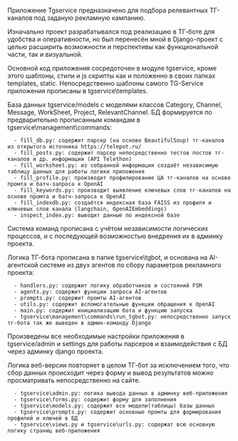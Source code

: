 Приложение Tgservice предназначено для подбора релевантных ТГ-каналов под заданую рекламную кампанию.

Изначально проект разрабатывался под реализацию в ТГ-боте для удобства и оперативности, но был перенесён мной в Django-проект с целью
расширить возможности и перспективы как функциональной части, так и визуальной.

Основной код приложения сосредоточен в модуле tgservice, кроме этого шаблоны, стили и js скрипты как и положенно в своих папках 
templates, static. Непосредственно шаблоны самого TG-Service приложения прописаны в tgservice\templates.

База данных tgservice/models с моделями классов Category, Channel, Message, WorkSheet, Project, RelevantChannel.
БД формируется по предварительно прописанным командам в tgservice\management\commands:

      - fill_db.py: содержит парсер (на основе BeautifulSoup) тг-каналов из открытого источника https://telepot.ru/
      - fill_posts.py: содержит парсер непосредственно тестов постов тг-каналов и др. информации (API Telethon)
      - fill_worksheet.py: из собранной информации создаёт независимую таблицу данных для работы логики приложения
      - fill_profile.py: производит профилирование ЦА тг-каналов на основе промта и батч-запроса к OpenAI
      - fill_keywords.py: производит выявление ключевых слов тг-каналов на основе промта и батч-запроса к OpenAI
      - fill_indexdb.py: создаётся индексная база FAISS из профиля и ключевых слов канала (langchain, OpenAIEmbeddings)
      - inspect_index.py: выводит данные по индексной базе
      
Система команд прописана с учётом независимости логических процессов, и с последующей возможностью внедрения их в админку проекта.

Логика ТГ-бота прописана в папке tgservice\tgbot, и основана на AI-агентской системе из двух агентов по сбору параметров рекламного проекта:

      - handlers.py: содержит логику обработчиков и состояний FSM
      - agents.py: содержит функции запроса AI-агентов
      - prompts.py: содержит промты AI-агентов
      - utils.py: содержит вспомогательные функции обращения к OpenAI
      - main.py: содержит инициализацию бота и функцию запуска
      - tgservice\management\commands\run_tgbot.py: непосредственно запуск тг-бота так же выведен в админ-команду Django
      
Произведены все необходимые настройки приложения в tgservice/admin и settings для работы парсеров и взаимодействия с БД через админку django проекта.

Логика веб-версии повторяет в целом ТГ-бот за исключением того, что сбор данных происходит через форму и вывод результатов можно просматривать непосредственно на сайте.

      - tgservice\admin.py: логика вывода данных в админку веб-приложения
      - tgservice\forms.py: содержит форму для заполнения
      - tgservice\models.py: содержит все модели(таблицы) базы данных
      - tgservice\prompts.py: содержит основные промты для формирования профилей и ключей в БД
      - tgservice\views.py и tgservice\urls.py: содержат всю основную логику страниц веб-приложения
